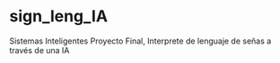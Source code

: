 # sign_leng_IA
Sistemas Inteligentes Proyecto Final, Interprete de lenguaje de señas a través de una IA
